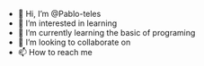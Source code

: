 - 👋 Hi, I’m @Pablo-teles
- 👀 I’m interested in learning
- 🌱 I’m currently learning the basic of programing
- 💞️ I’m looking to collaborate on
- 📫 How to reach me

<!---
Pablo-teles/Pablo-teles is a ✨ special ✨ repository because its `README.md` (this file) appears on your GitHub profile.
You can click the Preview link to take a look at your changes.
--->
